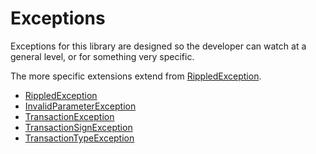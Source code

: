 Exceptions
==========

Exceptions for this library are designed so the developer can watch at a general level, or for something very specific.

The more specific extensions extend from [RippledException](../src/Exception/RippledException.php).

- [RippledException](../src/Exception/RippledException.php)
- [InvalidParameterException](../src/Exception/RippledException.php)
- [TransactionException](../src/Exception/TransactionException.php)
- [TransactionSignException](../src/Exception/TransactionSignException.php)
- [TransactionTypeException](../src/Exception/TransactionTypeException.php)
